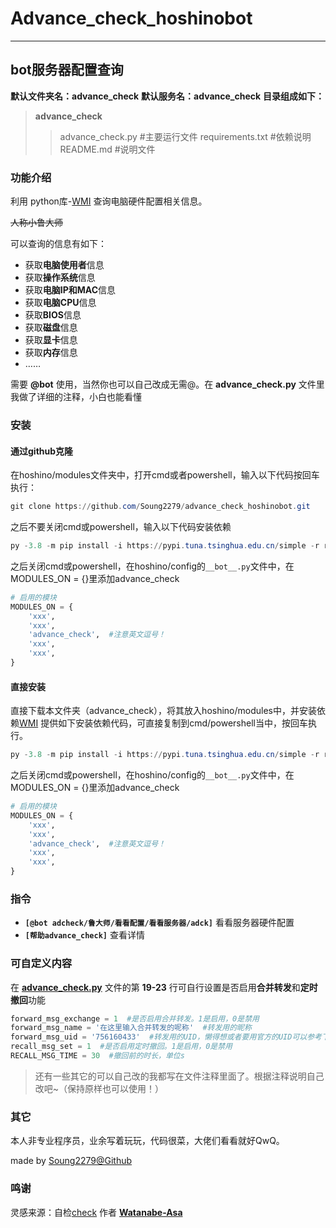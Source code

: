 # Advance_check_hoshinobot
***
## bot服务器配置查询

**默认文件夹名：advance_check**
**默认服务名：advance_check**
**目录组成如下：**

> **advance_check**
>> advance_check.py  #主要运行文件
>> requirements.txt  #依赖说明
>> README.md  #说明文件

### 功能介绍

利用 python库-[WMI](https://pypi.org/project/WMI/) 查询电脑硬件配置相关信息。

~~人称小鲁大师~~

可以查询的信息有如下：
- 获取**电脑使用者**信息
- 获取**操作系统**信息
- 获取**电脑IP和MAC**信息
- 获取**电脑CPU**信息
- 获取**BIOS**信息
- 获取**磁盘**信息
- 获取**显卡**信息
- 获取**内存**信息
- ……


需要 **@bot** 使用，当然你也可以自己改成无需@。在 **advance_check.py** 文件里我做了详细的注释，小白也能看懂

### 安装

#### 通过github克隆

在hoshino/modules文件夹中，打开cmd或者powershell，输入以下代码按回车执行：
```powershell
git clone https://github.com/Soung2279/advance_check_hoshinobot.git
```
之后不要关闭cmd或powershell，输入以下代码安装依赖
```powershell
py -3.8 -m pip install -i https://pypi.tuna.tsinghua.edu.cn/simple -r requirements.txt
```
之后关闭cmd或powershell，在hoshino/config的`__bot__.py`文件中，在MODULES_ON = {}里添加advance_check
```python
# 启用的模块
MODULES_ON = {
    'xxx',
    'xxx',
    'advance_check',  #注意英文逗号！
    'xxx',
    'xxx',
}
```

#### 直接安装

直接下载本文件夹（advance_check），将其放入hoshino/modules中，并安装依赖[WMI](https://pypi.org/project/WMI/)
提供如下安装依赖代码，可直接复制到cmd/powershell当中，按回车执行。
```powershell
py -3.8 -m pip install -i https://pypi.tuna.tsinghua.edu.cn/simple -r requirements.txt
```
之后关闭cmd或powershell，在hoshino/config的`__bot__.py`文件中，在MODULES_ON = {}里添加advance_check
```python
# 启用的模块
MODULES_ON = {
    'xxx',
    'xxx',
    'advance_check',  #注意英文逗号！
    'xxx',
    'xxx',
}
```

### 指令

- **`[@bot adcheck/鲁大师/看看配置/看看服务器/adck]`** 看看服务器硬件配置
- **`[帮助advance_check]`** 查看详情

### 可自定义内容

在 **[advance_check.py](https://github.com/Soung2279/advance_check_hoshinobot/advance_check.py)** 文件的第 **19-23** 行可自行设置是否启用**合并转发**和**定时撤回**功能

```python
forward_msg_exchange = 1  #是否启用合并转发。1是启用，0是禁用
forward_msg_name = '在这里输入合并转发的呢称'  #转发用的昵称
forward_msg_uid = '756160433'  #转发用的UID，懒得想或者要用官方的UID可以参考下面
recall_msg_set = 1  #是否启用定时撤回。1是启用，0是禁用
RECALL_MSG_TIME = 30  #撤回前的时长，单位s
```

>还有一些其它的可以自己改的我都写在文件注释里面了。根据注释说明自己改吧~（保持原样也可以使用！）

### 其它

本人非专业程序员，业余写着玩玩，代码很菜，大佬们看看就好QwQ。

made by [Soung2279@Github](https://github.com/Soung2279/)

### 鸣谢

灵感来源：自检[check](https://github.com/pcrbot/Hoshino-plugin-transplant#%E8%87%AA%E6%A3%80)  作者 **[Watanabe-Asa](https://github.com/Watanabe-Asa?tab=repositories)**
